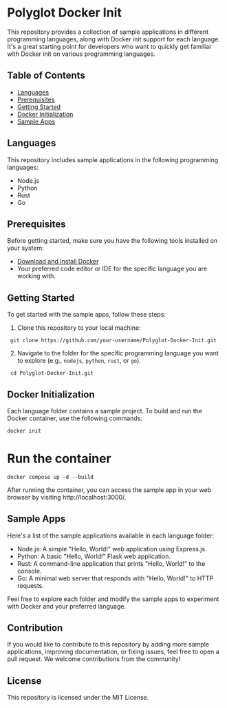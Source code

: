 # Polyglot Docker Init

This repository provides a collection of sample applications in different programming languages, along with Docker init support for each language. It's a great starting point for developers who want to quickly get familiar with Docker init on various programming languages.

## Table of Contents

- [Languages](#languages)
- [Prerequisites](#prerequisites)
- [Getting Started](#getting-started)
- [Docker Initialization](#docker-initialization)
- [Sample Apps](#sample-apps)

## Languages

This repository includes sample applications in the following programming languages:

- Node.js
- Python
- Rust
- Go

## Prerequisites

Before getting started, make sure you have the following tools installed on your system:

- [Download and Install Docker](https://www.docker.com/products/docker-desktop/)
- Your preferred code editor or IDE for the specific language you are working with.

## Getting Started

To get started with the sample apps, follow these steps:

1. Clone this repository to your local machine:

```
 git clone https://github.com/your-username/Polyglot-Docker-Init.git
```

2. Navigate to the folder for the specific programming language you want to explore (e.g., `nodejs`, `python`, `rust`, or `go`).

```
 cd Polyglot-Docker-Init.git
```

## Docker Initialization

Each language folder contains a sample project. To build and run the Docker container, use the following commands:

```bash
docker init
```

# Run the container
```
docker compose up -d --build
```

After running the container, you can access the sample app in your web browser by visiting http://localhost:3000/.

## Sample Apps

Here's a list of the sample applications available in each language folder:

- Node.js: A simple "Hello, World!" web application using Express.js.
- Python: A basic "Hello, World!" Flask web application.
- Rust: A command-line application that prints "Hello, World!" to the console.
- Go: A minimal web server that responds with "Hello, World!" to HTTP requests.

Feel free to explore each folder and modify the sample apps to experiment with Docker and your preferred language.

## Contribution

If you would like to contribute to this repository by adding more sample applications, improving documentation, or fixing issues, feel free to open a pull request. We welcome contributions from the community!

## License

This repository is licensed under the MIT License.


